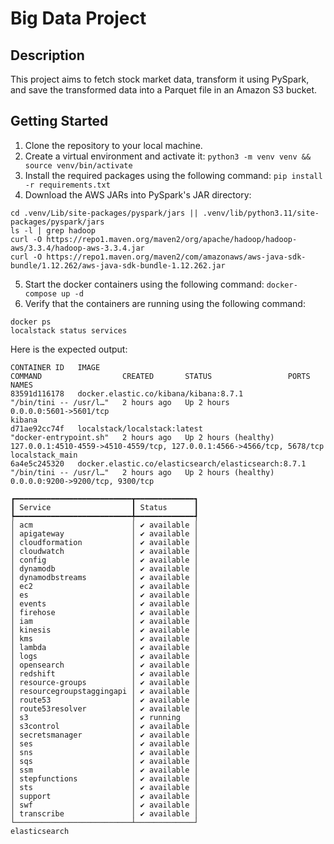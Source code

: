 # Big Data Project

## Description

This project aims to fetch stock market data, transform it using PySpark, and save the transformed data into a Parquet file in an Amazon S3 bucket.

## Getting Started

1. Clone the repository to your local machine.
2. Create a virtual environment and activate it: `python3 -m venv venv && source venv/bin/activate`
3. Install the required packages using the following command: `pip install -r requirements.txt`
4. Download the AWS JARs into PySpark's JAR directory:

```shell
cd .venv/Lib/site-packages/pyspark/jars || .venv/lib/python3.11/site-packages/pyspark/jars
ls -l | grep hadoop
curl -O https://repo1.maven.org/maven2/org/apache/hadoop/hadoop-aws/3.3.4/hadoop-aws-3.3.4.jar
curl -O https://repo1.maven.org/maven2/com/amazonaws/aws-java-sdk-bundle/1.12.262/aws-java-sdk-bundle-1.12.262.jar
```

5. Start the docker containers using the following command: `docker-compose up -d`
6. Verify that the containers are running using the following command:

```shell
docker ps
localstack status services
```
Here is the expected output:

```shell
CONTAINER ID   IMAGE                                                 COMMAND                  CREATED       STATUS                 PORTS                                                                    NAMES
83591d116178   docker.elastic.co/kibana/kibana:8.7.1                 "/bin/tini -- /usr/l…"   2 hours ago   Up 2 hours             0.0.0.0:5601->5601/tcp                                                   kibana
d71ae92cc74f   localstack/localstack:latest                          "docker-entrypoint.sh"   2 hours ago   Up 2 hours (healthy)   127.0.0.1:4510-4559->4510-4559/tcp, 127.0.0.1:4566->4566/tcp, 5678/tcp   localstack_main
6a4e5c245320   docker.elastic.co/elasticsearch/elasticsearch:8.7.1   "/bin/tini -- /usr/l…"   2 hours ago   Up 2 hours (healthy)   0.0.0.0:9200->9200/tcp, 9300/tcp  

┏━━━━━━━━━━━━━━━━━━━━━━━━━━┳━━━━━━━━━━━━━┓
┃ Service                  ┃ Status      ┃
┡━━━━━━━━━━━━━━━━━━━━━━━━━━╇━━━━━━━━━━━━━┩
│ acm                      │ ✔ available │
│ apigateway               │ ✔ available │
│ cloudformation           │ ✔ available │
│ cloudwatch               │ ✔ available │
│ config                   │ ✔ available │
│ dynamodb                 │ ✔ available │
│ dynamodbstreams          │ ✔ available │
│ ec2                      │ ✔ available │
│ es                       │ ✔ available │
│ events                   │ ✔ available │
│ firehose                 │ ✔ available │
│ iam                      │ ✔ available │
│ kinesis                  │ ✔ available │
│ kms                      │ ✔ available │
│ lambda                   │ ✔ available │
│ logs                     │ ✔ available │
│ opensearch               │ ✔ available │
│ redshift                 │ ✔ available │
│ resource-groups          │ ✔ available │
│ resourcegroupstaggingapi │ ✔ available │
│ route53                  │ ✔ available │
│ route53resolver          │ ✔ available │
│ s3                       │ ✔ running   │
│ s3control                │ ✔ available │
│ secretsmanager           │ ✔ available │
│ ses                      │ ✔ available │
│ sns                      │ ✔ available │
│ sqs                      │ ✔ available │
│ ssm                      │ ✔ available │
│ stepfunctions            │ ✔ available │
│ sts                      │ ✔ available │
│ support                  │ ✔ available │
│ swf                      │ ✔ available │
│ transcribe               │ ✔ available │
└──────────────────────────┴─────────────┘                                    elasticsearch
```


